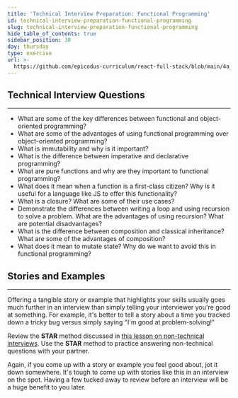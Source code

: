 ```yaml
---
title: 'Technical Interview Preparation: Functional Programming'
id: technical-interview-preparation-functional-programming
slug: technical-interview-preparation-functional-programming
hide_table_of_contents: true
sidebar_position: 38
day: thursday
type: exercise
url: >-
  https://github.com/epicodus-curriculum/react-full-stack/blob/main/4a_classwork_technical_interview_prep_functional_programming.md
---
```


## Technical Interview Questions
---

* What are some of the key differences between functional and object-oriented programming?
* What are some of the advantages of using functional programming over object-oriented programming?
* What is immutability and why is it important?
* What is the difference between imperative and declarative programming?
* What are pure functions and why are they important to functional programming?
* What does it mean when a function is a first-class citizen? Why is it useful for a language like JS to offer this functionality?
* What is a closure? What are some of their use cases?
* Demonstrate the differences between writing a loop and using recursion to solve a problem. What are the advantages of using recursion? What are potential disadvantages?
* What is the difference between composition and classical inheritance? What are some of the advantages of composition?
* What does it mean to mutate state? Why do we want to avoid this in functional programming?

## Stories and Examples
<hr />

Offering a tangible story or example that highlights your skills usually goes much further in an interview than simply telling your interviewer you're good at something. For example, it's better to tell a story about a time you tracked down a tricky bug versus simply saying "I'm good at problem-solving!"

Review the **STAR** method discussed in [this lesson on non-technical interviews](https://new.learnhowtoprogram.com/internship-and-job-search/preparing-for-job-interviews/non-technical-interview). Use the **STAR** method to practice answering non-technical questions with your partner.

Again, if you come up with a story or example you feel good about, jot it down somewhere. It's tough to come up with stories like this in an interview on the spot. Having a few tucked away to review before an interview will be a huge benefit to you later.
